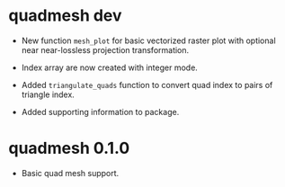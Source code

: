 # quadmesh dev

* New function `mesh_plot` for basic vectorized raster plot with optional near near-lossless 
 projection transformation. 
 
* Index array are now created with integer mode.

* Added `triangulate_quads` function to convert quad index to pairs of triangle index. 

* Added supporting information to package. 

# quadmesh 0.1.0

* Basic quad mesh support. 



